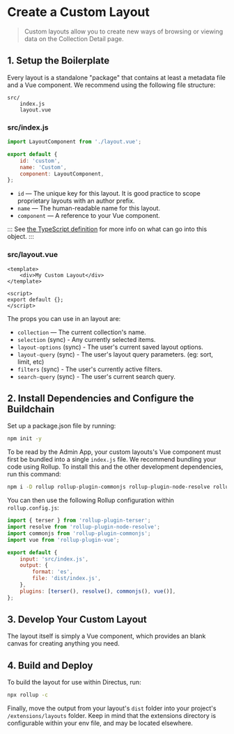 # Create a Custom Layout

> Custom layouts allow you to create new ways of browsing or viewing data on the Collection Detail
> page.

## 1. Setup the Boilerplate

Every layout is a standalone "package" that contains at least a metadata file and a Vue component.
We recommend using the following file structure:

```
src/
	index.js
	layout.vue
```

### src/index.js

```js
import LayoutComponent from './layout.vue';

export default {
	id: 'custom',
	name: 'Custom',
	component: LayoutComponent,
};
```

-   `id` — The unique key for this layout. It is good practice to scope proprietary layouts with an
    author prefix.
-   `name` — The human-readable name for this layout.
-   `component` — A reference to your Vue component.

::: See
[the TypeScript definition](https://github.com/directus/directus/blob/20355fee5eba514dd75565f60269311187010c66/app/src/layouts/types.ts#L4-L9)
for more info on what can go into this object. :::

### src/layout.vue

```vue
<template>
	<div>My Custom Layout</div>
</template>

<script>
export default {};
</script>
```

The props you can use in an layout are:

-   `collection` — The current collection's name.
-   `selection` (sync) - Any currently selected items.
-   `layout-options` (sync) - The user's current saved layout options.
-   `layout-query` (sync) - The user's layout query parameters. (eg: sort, limit, etc)
-   `filters` (sync) - The user's currently active filters.
-   `search-query` (sync) - The user's current search query.

## 2. Install Dependencies and Configure the Buildchain

Set up a package.json file by running:

```bash
npm init -y
```

To be read by the Admin App, your custom layouts's Vue component must first be bundled into a single
`index.js` file. We recommend bundling your code using Rollup. To install this and the other
development dependencies, run this command:

```bash
npm i -D rollup rollup-plugin-commonjs rollup-plugin-node-resolve rollup-plugin-terser rollup-plugin-vue@5.0.0 @vue/compiler-sfc vue-template-compiler
```

You can then use the following Rollup configuration within `rollup.config.js`:

```js
import { terser } from 'rollup-plugin-terser';
import resolve from 'rollup-plugin-node-resolve';
import commonjs from 'rollup-plugin-commonjs';
import vue from 'rollup-plugin-vue';

export default {
	input: 'src/index.js',
	output: {
		format: 'es',
		file: 'dist/index.js',
	},
	plugins: [terser(), resolve(), commonjs(), vue()],
};
```

## 3. Develop Your Custom Layout

The layout itself is simply a Vue component, which provides an blank canvas for creating anything
you need.

## 4. Build and Deploy

To build the layout for use within Directus, run:

```bash
npx rollup -c
```

Finally, move the output from your layout's `dist` folder into your project's `/extensions/layouts`
folder. Keep in mind that the extensions directory is configurable within your env file, and may be
located elsewhere.
